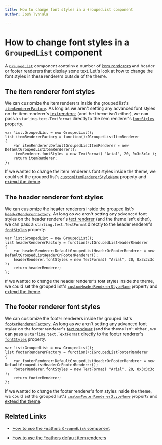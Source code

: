 ```yaml
---
title: How to change font styles in a GroupedList component  
author: Josh Tynjala

---
```

# How to change font styles in a `GroupedList` component

A [`GroupedList`](../grouped-list.html) component contains a number of [item renderers](../default-item-renderers.html) and header or footer renderers that display some text. Let's look at how to change the font styles in these renderers outside of the theme.

## The item renderer font styles

We can customize the item renderers inside the grouped list's [`itemRendererFactory`](../../api-reference/feathers/controls/GroupedList.html#itemRendererFactory). As long as we aren't setting any advanced font styles on the item renderer's [text renderer](../text-renderers.html) (and the theme isn't either), we can pass a `starling.text.TextFormat` directly to the item renderer's [`fontStyles`](../../api-reference/feathers/controls/Button.html#fontStyles) property.

``` code
var list:GroupedList = new GroupedList();
list.itemRendererFactory = function():IGroupedListItemRenderer
{
	var itemRenderer:DefaultGroupedListItemRenderer = new DefaultGroupedListItemRenderer();
	itemRenderer.fontStyles = new TextFormat( "Arial", 20, 0x3c3c3c );
	return itemRenderer;
};
```

If we wanted to change the item renderer's font styles inside the theme, we could set the grouped list's [`customItemRendererStyleName`](../../api-reference/feathers/controls/GroupedList.html#customItemRendererStyleName) property and [extend the theme](../extending-themes.html).

## The header renderer font styles

We can customize the header renderers inside the grouped list's [`headerRendererFactory`](../../api-reference/feathers/controls/GroupedList.html#headerRendererFactory). As long as we aren't setting any advanced font styles on the header renderer's [text renderer](../text-renderers.html) (and the theme isn't either), we can pass a `starling.text.TextFormat` directly to the header renderer's [`fontStyles`](../../api-reference/feathers/controls/renderers/DefaultGroupedListHeaderOrFooterRenderer.html#fontStyles) property.

``` code
var list:GroupedList = new GroupedList();
list.headerRendererFactory = function():IGroupedListHeaderRenderer
{
	var headerRenderer:DefaultGroupedListHeaderOrFooterRenderer = new DefaultGroupedListHeaderOrFooterRenderer();
	headerRenderer.fontStyles = new TextFormat( "Arial", 20, 0x3c3c3c );
	return headerRenderer;
};
```

If we wanted to change the header renderer's font styles inside the theme, we could set the grouped list's [`customHeaderRendererStyleName`](../../api-reference/feathers/controls/GroupedList.html#customHeaderRendererStyleName) property and [extend the theme](../extending-themes.html).

## The footer renderer font styles

We can customize the footer renderers inside the grouped list's [`footerRendererFactory`](../../api-reference/feathers/controls/GroupedList.html#footerRendererFactory). As long as we aren't setting any advanced font styles on the footer renderer's [text renderer](../text-renderers.html) (and the theme isn't either), we can pass a `starling.text.TextFormat` directly to the footer renderer's [`fontStyles`](../../api-reference/feathers/controls/renderers/DefaultGroupedListHeaderOrFooterRenderer.html#fontStyles) property.

``` code
var list:GroupedList = new GroupedList();
list.footerRendererFactory = function():IGroupedListFooterRenderer
{
	var footerRenderer:DefaultGroupedListHeaderOrFooterRenderer = new DefaultGroupedListHeaderOrFooterRenderer();
	footerRenderer.fontStyles = new TextFormat( "Arial", 20, 0x3c3c3c );
	return footerRenderer;
};
```

If we wanted to change the footer renderer's font styles inside the theme, we could set the grouped list's [`customFooterRendererStyleName`](../../api-reference/feathers/controls/GroupedList.html#customFooterRendererStyleName) property and [extend the theme](../extending-themes.html).

## Related Links

-   [How to use the Feathers `GroupedList` component](../grouped-list.html)

-   [How to use the Feathers default item renderers](../default-item-renderers.html)